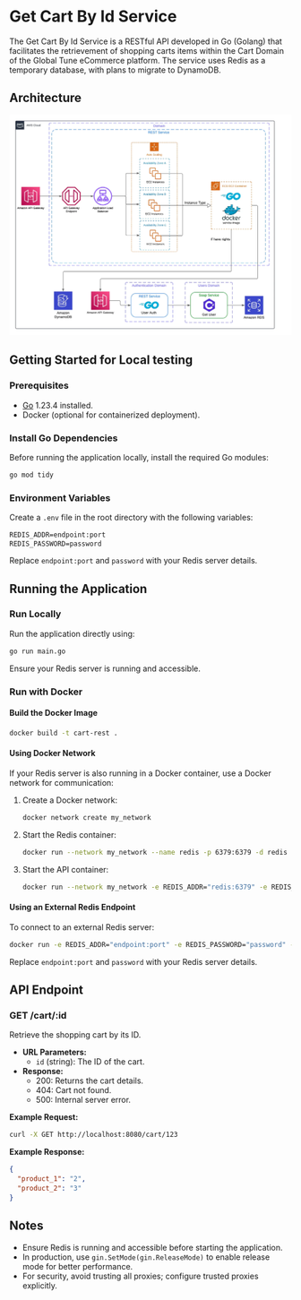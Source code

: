 # Get Cart By Id Service

The Get Cart By Id Service is a RESTful API developed in Go (Golang) that facilitates the retrievement of shopping carts items within the Cart Domain of the Global Tune eCommerce platform. The service uses Redis as a temporary database, with plans to migrate to DynamoDB.

## Architecture
<p align="center">
    <img alt="Get Cart By Id Service architecture diagram" src="/assets/rest-cart-arch.webp"/>
</p>


## Getting Started for Local testing

### Prerequisites
- [Go](https://golang.org/dl/) 1.23.4 installed.
- Docker (optional for containerized deployment).

### Install Go Dependencies
Before running the application locally, install the required Go modules:
```bash
go mod tidy
```

### Environment Variables
Create a `.env` file in the root directory with the following variables:
```
REDIS_ADDR=endpoint:port
REDIS_PASSWORD=password
```
Replace `endpoint:port` and `password` with your Redis server details.

## Running the Application

### Run Locally
Run the application directly using:
```bash
go run main.go
```
Ensure your Redis server is running and accessible.

### Run with Docker
#### Build the Docker Image
```bash
docker build -t cart-rest .
```

#### Using Docker Network
If your Redis server is also running in a Docker container, use a Docker network for communication:
1. Create a Docker network:
   ```bash
   docker network create my_network
   ```
2. Start the Redis container:
   ```bash
   docker run --network my_network --name redis -p 6379:6379 -d redis
   ```
3. Start the API container:
   ```bash
   docker run --network my_network -e REDIS_ADDR="redis:6379" -e REDIS_PASSWORD="" -p 8080:8080 cart-rest
   ```

#### Using an External Redis Endpoint
To connect to an external Redis server:
```bash
docker run -e REDIS_ADDR="endpoint:port" -e REDIS_PASSWORD="password" -p 8080:8080 cart-rest
```
Replace `endpoint:port` and `password` with your Redis server details.

## API Endpoint

### GET /cart/:id
Retrieve the shopping cart by its ID.
- **URL Parameters:**
  - `id` (string): The ID of the cart.
- **Response:**
  - 200: Returns the cart details.
  - 404: Cart not found.
  - 500: Internal server error.

**Example Request:**
```bash
curl -X GET http://localhost:8080/cart/123
```
**Example Response:**
```json
{
  "product_1": "2",
  "product_2": "3"
}
```
## Notes
- Ensure Redis is running and accessible before starting the application.
- In production, use `gin.SetMode(gin.ReleaseMode)` to enable release mode for better performance.
- For security, avoid trusting all proxies; configure trusted proxies explicitly.
